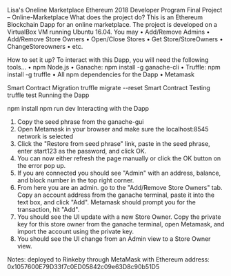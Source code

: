 Lisa's Oneline Marketplace
Ethereum 2018 Developer Program Final Project – Online-Marketplace
What does the project do?
This is an Ethereum Blockchain Dapp for an online marketplace. 
The project is developed on a VirtualBox VM running Ubuntu 16.04.
You may
•	Add/Remove Admins
•	Add/Remove Store Owners
•	Open/Close Stores
•	Get Store/StoreOwners
•	ChangeStoreowners
•	etc.

How to set it up?
To interact with this Dapp, you will need the following tools...
•	npm    Node.js
•	Ganache:  npm install -g ganache-cli
•	Truffle:  npm install -g truffle
•	All npm dependencies for the Dapp
•	Metamask

Smart Contract Migration
truffle migrate --reset
Smart Contract Testing
truffle test 
Running the Dapp

npm install 
npm run dev
Interacting with the Dapp
1.	Copy the seed phrase from the ganache-gui
2.	Open Metamask in your browser and make sure the localhost:8545 network is selected
3.	Click the "Restore from seed phrase" link, paste in the seed phrase, enter start123 as the password, and click OK.
4.	You can now either refresh the page manually or click the OK button on the error pop up.
5.	If you are connected you should see "Admin" with an address, balance, and block number in the top right corner.
6.	From here you are an admin. go to the "Add/Remove Store Owners" tab. Copy an account address from the ganache terminal, paste it into the text box, and click "Add". Metamask should prompt you for the transaction, hit "Add".
7.	You should see the UI update with a new Store Owner. Copy the private key for this store owner from the ganache terminal, open Metamask, and import the account using the private key.
8.	You should see the UI change from an Admin view to a Store Owner view. 

Notes: deployed to Rinkeby through MetaMask with Ethereum address: 0x1057600E79D33f7c0ED05842c09e63D8c90b51D5

